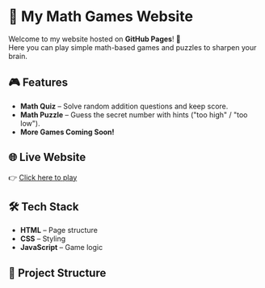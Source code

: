 # 🧮 My Math Games Website

Welcome to my website hosted on **GitHub Pages**! 🚀  
Here you can play simple math-based games and puzzles to sharpen your brain.  

## 🎮 Features
- **Math Quiz** – Solve random addition questions and keep score.  
- **Math Puzzle** – Guess the secret number with hints ("too high" / "too low").  
- **More Games Coming Soon!**  

## 🌐 Live Website
👉 [Click here to play](https://sommoitsubbeni-wq.github.io/)  

## 🛠️ Tech Stack
- **HTML** – Page structure  
- **CSS** – Styling  
- **JavaScript** – Game logic  

## 📂 Project Structure
